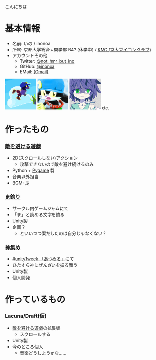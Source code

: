 
こんにちは

# 基本情報

- 名前: いの / inonoa
- 所属: 京都大学総合人間学部 B4? (休学中) / [KMC (京大マイコンクラブ)](kmc.jp)
- アカウントその他
  - Twitter: [@not_hmr_but_ino](https://twitter.com/not_hmr_but_ino)
  - GitHub: [@inonoa](https://github.com/inonoa)
  - EMail: [(Gmail)](himura.kennsinn.degozaru@gmail.com)

<img width="100" alt="icon1" src="./fly.png">
<img width="100" alt="icon2" src="./iconoa.png">
<img width="100" alt="icon3" src="./_icon_.png"> etc.

# 作ったもの

### [敵を避ける遊戯](https://github.com/inonoa/tekiwoyokerugame/releases/tag/2018.11)

- 2D(スクロールしない)アクション
  - 攻撃できないので敵を避け続けるのみ
- Python + [Pygame](https://www.pygame.org/) 製
- 音楽以外担当
 - BGM: [ぶ](https://twitter.com/bu_423)

### [ま釣り](https://unityroom.com/games/mafishing)

- サークル内ゲームジャムにて
- 「ま」と読める文字を釣る
- Unity製
- 企画？
  - といいつつ案だしたのは自分じゃなくない？

### [神集め](https://unityroom.com/games/kamiatsume)

- [#unity1week 「あつめる」](https://unityroom.com/unity1weeks/13)にて
- ひたすら神にぜんざいを振る舞う
- Unity製
- 個人開発

# 作っているもの

### Lacuna/Draft(仮)

- [敵を避ける遊戯](#敵を避ける遊戯)の拡張版
  - スクロールする
- Unity製
- 今のところ個人
  - 音楽どうしようかな……
